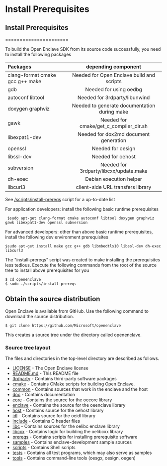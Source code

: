 
# Install Prerequisites

## Install Prerequisites
======================

 To build the Open Enclave SDK from its source code successfully, you need to install the following 
 packages

   | Packages                          |  depending component|
   |:----------------------------------|:-----------------------------------:|
   | clang-format cmake gcc g++ make   | Needed for Open Enclave build and scripts|
   | gdb                               | Needed for using oedbg                   |
   | autoconf libtool                  | Needed for 3rdparty/libunwind               |
   | doxygen graphviz                  | Needed to generate documentation during make |
   | gawk                              | Needed for cmake/get_c_compiler_dir.sh |
   | libexpat1-dev                     | Needed for dox2md document generation |
   | openssl                           | Needed for oesign |
   | libssl-dev                        | Needed for oehost |
   | subversion                        | Needed for 3rdparty/libcxx/update.make |
   | dh-exec                           | Debian execution helper|
   | libcurl3                          | client-side URL transfers library|

  See [/scripts/install-prereqs](/scripts/install-prereqs) script for a up-to-date list

For application developers: install the following basic runtime prerequisites

     $sudo apt-get clang-format cmake autoconf libtool doxygen graphviz gawk libexpat1-dev openssl subversion

For advanced developers: other than above basic runtime prerequisites, install the following dev environment prerequisites

    $sudo apt-get install make gcc g++ gdb libmbedtls10 libssl-dev dh-exec libcurl3


The "install-prereqs" script was created to make installing the prerequisites less tedious.
Execute the following commands from the root of the source tree to install above prerequisites for you
```
$ cd openenclave
$ sudo ./scripts/install-prereqs
```

## Obtain the source distribution

Open Enclave is available from GitHub. Use the following command to download the source distribution.

    $ git clone https://github.com/Microsoft/openenclave
This creates a source tree under the directory called openenclave.

### Source tree layout

The files and directories in the top-level directory are described as follows.

- [LICENSE](LICENSE) - The Open Enclave license
- [README.md](README.md) - This README file
- [3rdparty](3rdparty) - Contains third-party software packages
- [cmake](cmake) - Contains CMake scripts for building Open Enclave.
- [common](common) - Contains sources that work in the enclave and the host
- [doc](doc) - Contains documentation
- [core](core) - Contains the source for the oecore library
- [enclave](enclave) - Contains the source for the oeenclave library
- [host](host) - Contains source for the oehost library
- [idl](idl) - Contains source for the oeidl library
- [include](include) - Contains C header files
- [libc](libc) - Contains sources for the oelibc enclave library
- [libcxx](libcxx) - Contains logic for building the oelibcxx library
- [prereqs](prereqs) - Contains scripts for installing prerequisite software
- [samples](samples) - Contains enclave-development sample sources
- [scripts](scripts) - Contains Shell scripts
- [tests](tests) - Contains all test programs, which may also serve as samples
- [tools](tools) - Contains command-line tools (oesgx, oesign, oegen)


